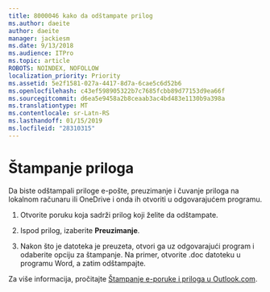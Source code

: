 ```yaml
---
title: 8000046 kako da odštampate prilog
ms.author: daeite
author: daeite
manager: jackiesm
ms.date: 9/13/2018
ms.audience: ITPro
ms.topic: article
ROBOTS: NOINDEX, NOFOLLOW
localization_priority: Priority
ms.assetid: 5e2f1581-027a-4417-8d7a-6cae5c6d52b6
ms.openlocfilehash: c43ef598905322b7c7685fcbb89d77153d9ea66f
ms.sourcegitcommit: d6ea5e9458a2b8ceaab3ac4bd483e1130b9a398a
ms.translationtype: MT
ms.contentlocale: sr-Latn-RS
ms.lasthandoff: 01/15/2019
ms.locfileid: "28310315"
---
```

# <a name="print-an-attachment"></a>Štampanje priloga

Da biste odštampali priloge e-pošte, preuzimanje i čuvanje priloga na lokalnom računaru ili OneDrive i onda ih otvoriti u odgovarajućem programu.
  
1. Otvorite poruku koja sadrži prilog koji želite da odštampate.
    
2. Ispod prilog, izaberite **Preuzimanje**. 
    
3. Nakon što je datoteka je preuzeta, otvori ga uz odgovarajući program i odaberite opciju za štampanje. Na primer, otvorite .doc datoteku u programu Word, a zatim odštampajte.
    
Za više informacija, pročitajte [Štampanje e-poruke i priloga u Outlook.com](https://go.microsoft.com/fwlink/?linkid=2021110&amp;clcid=0x409).
  

